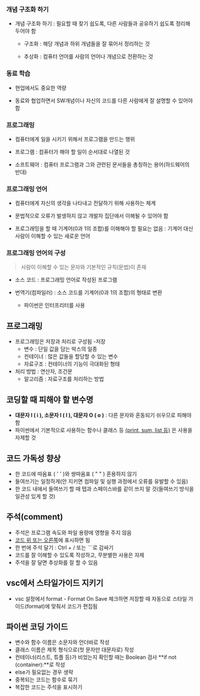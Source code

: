 ### 개념 구조화 하기

- 개념 구조화 하기 : 필요할 때 찾기 쉽도록, 다른 사람들과 공유하기 쉽도록 정리해 두어야 함
  - 구조화 : 해당 개념과 하위 개념들을 잘 묶어서 정리하는 것

  - 추상화 : 컴퓨터 언어를 사람의 언어나 개념으로 전환하는 것

### 동료 학습

- 현업에서도 중요한 역량

- 동료와 협업하면서  SW개념이나 자신의 코드를 다른 사람에게 잘 설명할 수 있어야 함

### 프로그래밍

- 컴퓨터에게 일을 시키기 위해서 프로그램을 만드는 행위

- 프로그램 : 컴퓨터가 해야 할 일이 순서대로 나열된 것
- 소프트웨어 : 컴퓨터 프로그램과 그와 관련된 문서들을 총칭하는 용어(하드웨어의 반대)

### 프로그래밍 언어

- 컴퓨터에게 자신의 생각을 나타내고 전달하기 위해 사용하는 체계

- 문법적으로 오류가 발생하지 않고 개발자 집단에서 이해될 수 있어야 함

- 프로그래밍을 할 때 기계어(0과 1의 조합)를 이해해야 할 필요는 없음 : 기계어 대신 사람이 이해할 수 있는 새로운 언어

### 프로그래밍 언어의 구성

> 사람이 이해할 수 있는 문자와 기본적인 규칙(문법)이 존재

- 소스 코드 : 프로그래밍 언어로 작성된 프로그램

- 번역기(컴파일러) : 소스 코드를 기계어(0과 1의 조합)의 형태로 변환

  - 파이썬은 인터프리터를 사용


## 프로그래밍

- 프로그래밍은 저장과 처리로 구성됨
-저장
  - 변수 : 단일 값을 담는 박스의 일종
  - 컨테이너 : 많은 값들을 할당할 수 있는 변수
  - 자료구조 : 컨테이너의 기능이 극대화된 형태
- 처리 방법 : 연산자, 조건문
  - 알고리즘 : 자료구조를 처리하는 방법

## 코딩할 때 피해야 할 변수명

- __대문자 I ( i ), 소문자 l ( l ), 대문자 O ( o )__ : 다른 문자와 혼동되기 쉬우므로 피해야 함
- 파이썬에서 기본적으로 사용하는 함수나 클래스 등 <u>(print, sum, list 등)</u> 은 사용을 자제할 것

## 코드 가독성 향상

- 한 코드에 따옴표 ( ' ' )와 쌍따옴표 ( " " ) 혼용하지 않기
- 들여쓰기는 일정하게(안 지키면 컴파일 및 실행 과정에서 오류를 유발할 수 있음)
- 한 코드 내에서 들여쓰기 할 때 탭과 스페이스바를 같이 쓰지 말 것(들여쓰기 방식을 일관성 있게 할 것)

## 주석(comment)

- 주석은 프로그램 속도와 파일 용량에 영향을 주지 않음
- <U>코드 위 또는 오른쪽</U>에 표시하면 됨
- 한 번에 주석 달기 : Ctrl + / 또는 ```로 감싸기
- 코드를 잘 이해할 수 있도록 작성하고, 무분별한 사용은 자제
- 주석을 잘 달면 추상화를 잘 할 수 있음

## vsc에서 스타일가이드 지키기

- vsc 설정에서 format - Format On Save 체크하면 저장할 때 자동으로 스타일 가이드(format)에 맞춰서 코드가 편집됨

## 파이썬 코딩 가이드

- 변수와 함수 이름은 소문자와 언더바로 작성
- 클래스 이름은 제목 형식으로(첫 문자만 대문자로) 작성
- 컨테이너(리스트, 튜플 등)가 비었는지 확인할 때는 Boolean 검사 **if not (container):**로 작성
- else가 필요없는 경우 생략
- 중복되는 코드는 함수로 묶기
- 복잡한 코드는 주석을 표시하기